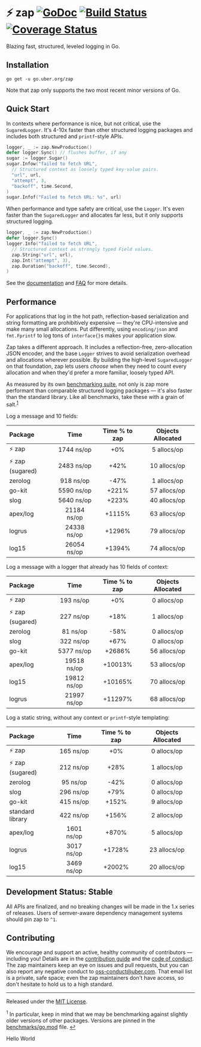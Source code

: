 # :zap: zap [![GoDoc][doc-img]][doc] [![Build Status][ci-img]][ci] [![Coverage Status][cov-img]][cov]

Blazing fast, structured, leveled logging in Go.

## Installation

`go get -u go.uber.org/zap`

Note that zap only supports the two most recent minor versions of Go.

## Quick Start

In contexts where performance is nice, but not critical, use the
`SugaredLogger`. It's 4-10x faster than other structured logging
packages and includes both structured and `printf`-style APIs.

```go
logger, _ := zap.NewProduction()
defer logger.Sync() // flushes buffer, if any
sugar := logger.Sugar()
sugar.Infow("failed to fetch URL",
  // Structured context as loosely typed key-value pairs.
  "url", url,
  "attempt", 3,
  "backoff", time.Second,
)
sugar.Infof("Failed to fetch URL: %s", url)
```

When performance and type safety are critical, use the `Logger`. It's even
faster than the `SugaredLogger` and allocates far less, but it only supports
structured logging.

```go
logger, _ := zap.NewProduction()
defer logger.Sync()
logger.Info("failed to fetch URL",
  // Structured context as strongly typed Field values.
  zap.String("url", url),
  zap.Int("attempt", 3),
  zap.Duration("backoff", time.Second),
)
```

See the [documentation][doc] and [FAQ](FAQ.md) for more details.

## Performance

For applications that log in the hot path, reflection-based serialization and
string formatting are prohibitively expensive &mdash; they're CPU-intensive
and make many small allocations. Put differently, using `encoding/json` and
`fmt.Fprintf` to log tons of `interface{}`s makes your application slow.

Zap takes a different approach. It includes a reflection-free, zero-allocation
JSON encoder, and the base `Logger` strives to avoid serialization overhead
and allocations wherever possible. By building the high-level `SugaredLogger`
on that foundation, zap lets users *choose* when they need to count every
allocation and when they'd prefer a more familiar, loosely typed API.

As measured by its own [benchmarking suite][], not only is zap more performant
than comparable structured logging packages &mdash; it's also faster than the
standard library. Like all benchmarks, take these with a grain of salt.<sup
id="anchor-versions">[1](#footnote-versions)</sup>

Log a message and 10 fields:

| Package | Time | Time % to zap | Objects Allocated |
| :------ | :--: | :-----------: | :---------------: |
| :zap: zap | 1744 ns/op | +0% | 5 allocs/op
| :zap: zap (sugared) | 2483 ns/op | +42% | 10 allocs/op
| zerolog | 918 ns/op | -47% | 1 allocs/op
| go-kit | 5590 ns/op | +221% | 57 allocs/op
| slog | 5640 ns/op | +223% | 40 allocs/op
| apex/log | 21184 ns/op | +1115% | 63 allocs/op
| logrus | 24338 ns/op | +1296% | 79 allocs/op
| log15 | 26054 ns/op | +1394% | 74 allocs/op

Log a message with a logger that already has 10 fields of context:

| Package | Time | Time % to zap | Objects Allocated |
| :------ | :--: | :-----------: | :---------------: |
| :zap: zap | 193 ns/op | +0% | 0 allocs/op
| :zap: zap (sugared) | 227 ns/op | +18% | 1 allocs/op
| zerolog | 81 ns/op | -58% | 0 allocs/op
| slog | 322 ns/op | +67% | 0 allocs/op
| go-kit | 5377 ns/op | +2686% | 56 allocs/op
| apex/log | 19518 ns/op | +10013% | 53 allocs/op
| log15 | 19812 ns/op | +10165% | 70 allocs/op
| logrus | 21997 ns/op | +11297% | 68 allocs/op

Log a static string, without any context or `printf`-style templating:

| Package | Time | Time % to zap | Objects Allocated |
| :------ | :--: | :-----------: | :---------------: |
| :zap: zap | 165 ns/op | +0% | 0 allocs/op
| :zap: zap (sugared) | 212 ns/op | +28% | 1 allocs/op
| zerolog | 95 ns/op | -42% | 0 allocs/op
| slog | 296 ns/op | +79% | 0 allocs/op
| go-kit | 415 ns/op | +152% | 9 allocs/op
| standard library | 422 ns/op | +156% | 2 allocs/op
| apex/log | 1601 ns/op | +870% | 5 allocs/op
| logrus | 3017 ns/op | +1728% | 23 allocs/op
| log15 | 3469 ns/op | +2002% | 20 allocs/op

## Development Status: Stable

All APIs are finalized, and no breaking changes will be made in the 1.x series
of releases. Users of semver-aware dependency management systems should pin
zap to `^1`.

## Contributing

We encourage and support an active, healthy community of contributors &mdash;
including you! Details are in the [contribution guide](CONTRIBUTING.md) and
the [code of conduct](CODE_OF_CONDUCT.md). The zap maintainers keep an eye on
issues and pull requests, but you can also report any negative conduct to
oss-conduct@uber.com. That email list is a private, safe space; even the zap
maintainers don't have access, so don't hesitate to hold us to a high
standard.

<hr>

Released under the [MIT License](LICENSE.txt).

<sup id="footnote-versions">1</sup> In particular, keep in mind that we may be
benchmarking against slightly older versions of other packages. Versions are
pinned in the [benchmarks/go.mod][] file. [↩](#anchor-versions)

[doc-img]: https://pkg.go.dev/badge/go.uber.org/zap
[doc]: https://pkg.go.dev/go.uber.org/zap
[ci-img]: https://github.com/uber-go/zap/actions/workflows/go.yml/badge.svg
[ci]: https://github.com/uber-go/zap/actions/workflows/go.yml
[cov-img]: https://codecov.io/gh/uber-go/zap/branch/master/graph/badge.svg
[cov]: https://codecov.io/gh/uber-go/zap
[benchmarking suite]: https://github.com/uber-go/zap/tree/master/benchmarks
[benchmarks/go.mod]: https://github.com/uber-go/zap/blob/master/benchmarks/go.mod

Hello World
